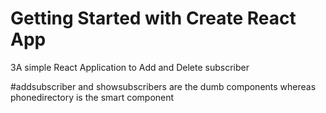 # Getting Started with Create React App

3A simple React Application to Add and Delete subscriber 

#addsubscriber and showsubscribers are the dumb components whereas phonedirectory is the smart component

